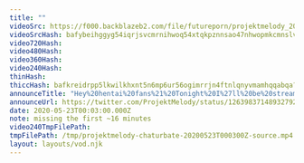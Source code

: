 ```yaml
---
title: ""
videoSrc: https://f000.backblazeb2.com/file/futureporn/projektmelody_2020-05-23_00-19-25.mkv
videoSrcHash: bafybeihggyg54iqrjsvcmrnihwoq54xtqkpznnsao47nhwopmkcmnslv5a?filename=projektmelody-chaturbate-20200523T000300Z-source.mp4
video720Hash: 
video480Hash: 
video360Hash: 
video240Hash: 
thinHash: 
thiccHash: bafkreidrpp5lkwilkhxnt5n6mp6ur56ogimrrjn4ftnlqnyvmamhqqabqa?filename=20200523T000300Z-thicc.jpg
announceTitle: "Hey%20hentai%20fans%21%20Tonight%20I%27ll%20be%20streaming%20a%20truly%20legendary%20game%20from%20CB%20-----%3E%E2%AD%90%EF%B8%8FSengoku%20Rance%21%E2%AD%90%EF%B8%8F%20%20Let%27s%20have%20fun%21%21%21"
announceUrl: https://twitter.com/ProjektMelody/status/1263983714893279233
date: 2020-05-23T00:03:00.000Z
note: missing the first ~16 minutes
video240TmpFilePath: 
tmpFilePath: /tmp/projektmelody-chaturbate-20200523T000300Z-source.mp4
layout: layouts/vod.njk
---
```

